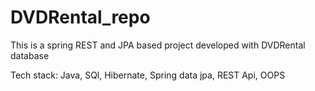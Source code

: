 # DVDRental_repo
This is a spring REST and JPA based project developed with DVDRental database

Tech stack: Java, SQl, Hibernate, Spring data jpa, REST Api, OOPS
